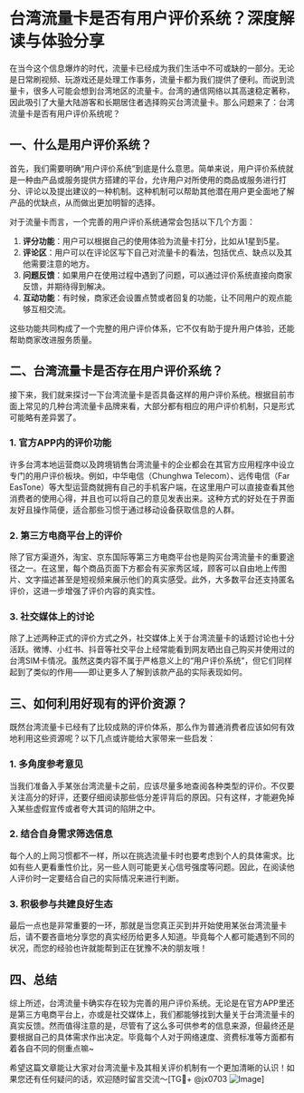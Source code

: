 # 台湾流量卡是否有用户评价系统？深度解读与体验分享

在当今这个信息爆炸的时代，流量卡已经成为我们生活中不可或缺的一部分。无论是日常刷视频、玩游戏还是处理工作事务，流量卡都为我们提供了便利。而说到流量卡，很多人可能会想到台湾地区的流量卡。台湾的通信网络以其高速稳定著称，因此吸引了大量大陆游客和长期居住者选择购买台湾流量卡。那么问题来了：台湾流量卡是否有用户评价系统呢？

## 一、什么是用户评价系统？

首先，我们需要明确“用户评价系统”到底是什么意思。简单来说，用户评价系统就是一种由产品或服务提供方搭建的平台，允许用户对所使用的商品或服务进行打分、评论以及提出建议的一种机制。这种机制可以帮助其他潜在用户更全面地了解产品的优缺点，从而做出更加明智的选择。

对于流量卡而言，一个完善的用户评价系统通常会包括以下几个方面：

1. **评分功能**：用户可以根据自己的使用体验为流量卡打分，比如从1星到5星。
2. **评论区**：用户可以在评论区写下自己对流量卡的看法，包括优点、缺点以及其他需要注意的地方。
3. **问题反馈**：如果用户在使用过程中遇到了问题，可以通过评价系统直接向商家反馈，并期待得到解决。
4. **互动功能**：有时候，商家还会设置点赞或者回复的功能，让不同用户的观点能够互相交流。

这些功能共同构成了一个完整的用户评价体系，它不仅有助于提升用户体验，还能帮助商家改进服务质量。

## 二、台湾流量卡是否存在用户评价系统？

接下来，我们就来探讨一下台湾流量卡是否具备这样的用户评价系统。根据目前市面上常见的几种台湾流量卡品牌来看，大部分都有相应的用户评价机制，只是形式可能略有差异罢了。

### 1. 官方APP内的评价功能

许多台湾本地运营商以及跨境销售台湾流量卡的企业都会在其官方应用程序中设立专门的用户评价板块。例如，中华电信（Chunghwa Telecom）、远传电信（Far EasTone）等大型运营商就拥有自己的手机客户端，在这里用户可以直接查看其他消费者的使用心得，并且也可以将自己的意见发表出来。这种方式的好处在于界面友好且操作简便，适合那些习惯于通过移动设备获取信息的人群。

### 2. 第三方电商平台上的评价

除了官方渠道外，淘宝、京东国际等第三方电商平台也是购买台湾流量卡的重要途径之一。在这里，每个商品页面下方都会有买家秀区域，顾客可以自由地上传图片、文字描述甚至是短视频来展示他们的真实感受。此外，大多数平台还支持匿名评价，这进一步增强了评价内容的真实性。

### 3. 社交媒体上的讨论

除了上述两种正式的评价方式之外，社交媒体上关于台湾流量卡的话题讨论也十分活跃。微博、小红书、抖音等社交平台上经常能看到网友晒出自己购买并使用过的台湾SIM卡情况。虽然这类内容不属于严格意义上的“用户评价系统”，但它们同样起到了类似的作用——即让更多人了解到该款产品的实际表现如何。

## 三、如何利用好现有的评价资源？

既然台湾流量卡已经有了比较成熟的评价体系，那么作为普通消费者应该如何有效地利用这些资源呢？以下几点或许能给大家带来一些启发：

### 1. 多角度参考意见

当我们准备入手某张台湾流量卡之前，应该尽量多地查阅各种类型的评价。不仅要关注高分的好评，还要仔细阅读那些低分差评背后的原因。只有这样，才能避免掉入某些虚假宣传或者夸大其词的陷阱之中。

### 2. 结合自身需求筛选信息

每个人的上网习惯都不一样，所以在挑选流量卡时也要考虑到个人的具体需求。比如有些人更看重性价比，另一些人则可能更关心信号强度等问题。因此，在阅读他人评价时一定要结合自己的实际情况来进行判断。

### 3. 积极参与共建良好生态

最后一点也是非常重要的一环，那就是当您真正买到并开始使用某张台湾流量卡后，请不要吝啬地分享您的真实经历给更多人知道。毕竟每个人都可能遇到不同的状况，而您的经验也许就能帮到正在犹豫不决的朋友哦！

## 四、总结

综上所述，台湾流量卡确实存在较为完善的用户评价系统。无论是在官方APP里还是第三方电商平台上，亦或是社交媒体上，我们都能够找到大量关于台湾流量卡的真实反馈。然而值得注意的是，尽管有了这么多可供参考的信息来源，但最终还是要根据自己的具体需求作出决定。毕竟每个人对于网络速度、资费标准等方面都有着各自不同的侧重点嘛~

希望这篇文章能让大家对台湾流量卡及其相关评价机制有一个更加清晰的认识！如果您还有任何疑问的话，欢迎随时留言交流～[TG💪+ @jx0703 ![Image](https://github.com/user-attachments/assets/dbca1d08-cadb-493c-b0ec-ad6f7a83f270)]
